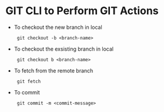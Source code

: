 # GIT CLI to Perform GIT Actions

-   To checkout the new branch in local

    ```Shell
     git checkout -b <branch-name>
    ```

-   To checkout the exsisting branch in local

    ```Shell
     git checkout b <branch-name>
    ```

-   To fetch from the remote branch

    ```Shell
     git fetch
    ```

-   To commit

    ```Shell
     git commit -m <commit-message>
    ```
